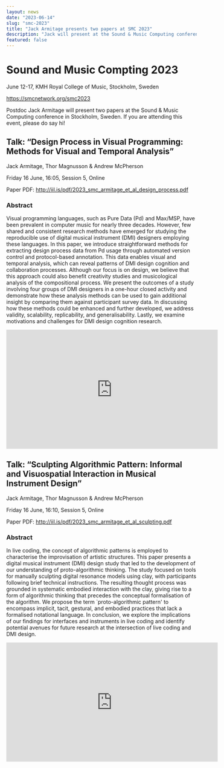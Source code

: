 ```yaml
---
layout: news
date: "2023-06-14"
slug: "smc-2023"
title: "Jack Armitage presents two papers at SMC 2023"
description: "Jack will present at the Sound & Music Computing conference in Stockholm, Sweden."
featured: false
---
```


<script>
import CaptionedImage from "../../components/Images/CaptionedImage.svelte"
</script>

# Sound and Music Compting 2023

June 12-17, KMH Royal College of Music, Stockholm, Sweden

https://smcnetwork.org/smc2023

Postdoc Jack Armitage will present two papers at the Sound & Music Computing conference in Stockholm, Sweden.
If you are attending this event, please do say hi!


## Talk: “Design Process in Visual Programming: Methods for Visual and Temporal Analysis”

Jack Armitage, Thor Magnusson & Andrew McPherson

Friday 16 June, 16:05, Session 5, Online

Paper PDF: http://iil.is/pdf/2023_smc_armitage_et_al_design_process.pdf

### Abstract

Visual programming languages, such as Pure Data (Pd) and Max/MSP, have been prevalent in computer music for nearly three decades. However, few shared and consistent research methods have emerged for studying the reproducible use of digital musical instrument (DMI) designers employing these languages. In this paper, we introduce straightforward methods for extracting design process data from Pd usage through automated version control and protocol-based annotation. This data enables visual and temporal analysis, which can reveal patterns of DMI design cognition and collaboration processes. Although our focus is on design, we believe that this approach could also benefit creativity studies and musicological analysis of the compositional process. We present the outcomes of a study involving four groups of DMI designers in a one-hour closed activity and demonstrate how these analysis methods can be used to gain additional insight by comparing them against participant survey data. In discussing how these methods could be enhanced and further developed, we address validity, scalability, replicability, and generalisability. Lastly, we examine motivations and challenges for DMI design cognition research.

<iframe width="560" height="315" src="https://www.youtube.com/embed/x6DaG6ng6OU" title="YouTube video player" frameborder="0" allow="accelerometer; autoplay; clipboard-write; encrypted-media; gyroscope; picture-in-picture; web-share" allowfullscreen></iframe>

## Talk: “Sculpting Algorithmic Pattern: Informal and Visuospatial Interaction in Musical Instrument Design”

Jack Armitage, Thor Magnusson & Andrew McPherson

Friday 16 June, 16:10, Session 5, Online

Paper PDF: http://iil.is/pdf/2023_smc_armitage_et_al_sculpting.pdf

### Abstract

In live coding, the concept of algorithmic patterns is employed to characterise the improvisation of artistic structures. This paper presents a digital musical instrument (DMI) design study that led to the development of our understanding of proto-algorithmic thinking. The study focused on tools for manually sculpting digital resonance models using clay, with participants following brief technical instructions. The resulting thought process was grounded in systematic embodied interaction with the clay, giving rise to a form of algorithmic thinking that precedes the conceptual formalisation of the algorithm. We propose the term `proto-algorithmic pattern' to encompass implicit, tacit, gestural, and embodied practices that lack a formalised notational language. In conclusion, we explore the implications of our findings for interfaces and instruments in live coding and identify potential avenues for future research at the intersection of live coding and DMI design.

<iframe width="560" height="315" src="https://www.youtube.com/embed/RMcPh47e8ho" title="YouTube video player" frameborder="0" allow="accelerometer; autoplay; clipboard-write; encrypted-media; gyroscope; picture-in-picture; web-share" allowfullscreen></iframe>
